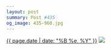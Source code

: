```yaml
---
layout: post
summary: Post #435
og_image: 435-960.jpg
---
```


<p>
  <time><a href="/435">{{ page.date | date: "%B %e, %Y" }}</a></time>
  <a href="/435"><img src="{{ site.assets_url }}/435-480.jpg" srcset="{{ site.assets_url }}/435-960.jpg 960w, {{ site.assets_url }}/435-720.jpg 720w, {{ site.assets_url }}/435-480.jpg 480w, {{ site.assets_url }}/435-240.jpg 240w" sizes="(min-width: 700px) 50vw, calc(100vw - 2rem)" /></a>
</p>
